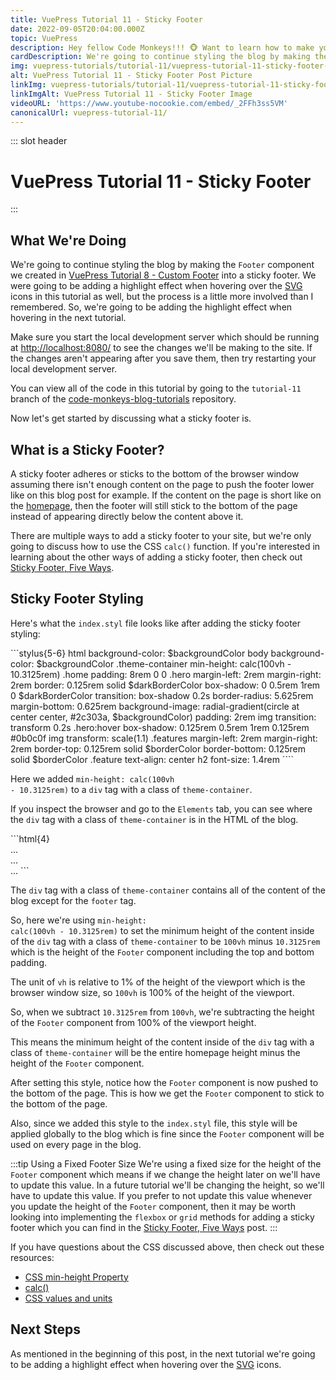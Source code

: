 ```yaml
---
title: VuePress Tutorial 11 - Sticky Footer
date: 2022-09-05T20:04:00.000Z
topic: VuePress
description: Hey fellow Code Monkeys!!! 🐵 Want to learn how to make your footer stick to the bottom of the page, then check out VuePress Tutorial 11 - Sticky Footer! 🍌🐒
cardDescription: We're going to continue styling the blog by making the Footer component we created in VuePress Tutorial 8 - Custom Footer into...
img: vuepress-tutorials/tutorial-11/vuepress-tutorial-11-sticky-footer-post.png
alt: VuePress Tutorial 11 - Sticky Footer Post Picture
linkImg: vuepress-tutorials/tutorial-11/vuepress-tutorial-11-sticky-footer-post-link.png
linkImgAlt: VuePress Tutorial 11 - Sticky Footer Image
videoURL: 'https://www.youtube-nocookie.com/embed/_2FFh3ss5VM'
canonicalUrl: vuepress-tutorial-11/
---
```


::: slot header

# VuePress Tutorial 11 - Sticky Footer

:::

## What We're Doing

We're going to continue styling the blog by making the <code class="inline-code-block">Footer</code> component we created in [VuePress Tutorial 8 - Custom Footer](/vuepress-tutorial-8) into a sticky footer. We were going to be adding a highlight effect when hovering over the [SVG](https://developer.mozilla.org/en-US/docs/Web/SVG) icons in this tutorial as well, but the process is a little more involved than I remembered. So, we're going to be adding the highlight effect when hovering in the next tutorial.

Make sure you start the local development server which should be running at [http://localhost:8080/](http://localhost:8080/) to see the changes we'll be making to the site. If the changes aren't appearing after you save them, then try restarting your local development server.

You can view all of the code in this tutorial by going to the <code class="inline-code-block">tutorial-11</code> branch of the [code-monkeys-blog-tutorials](https://github.com/codemonkeysio/code-monkeys-blog-tutorials/tree/tutorial-11) repository.

Now let's get started by discussing what a sticky footer is.

## What is a Sticky Footer?

A sticky footer adheres or <span class="post-term-one">sticks</span> to the bottom of the browser window assuming there isn't enough content on the page to push the footer lower like on this blog post for example. If the content on the page is short like on the [homepage](/), then the footer will still stick to the bottom of the page instead of appearing directly below the content above it.

There are multiple ways to add a sticky footer to your site, but we're only going to discuss how to use the CSS <code class="inline-code-block">calc()</code> function. If you're interested in learning about the other ways of adding a sticky footer, then check out [Sticky Footer, Five Ways](https://css-tricks.com/couple-takes-sticky-footer/).

## Sticky Footer Styling

Here's what the <code class="inline-code-block">index.styl</code> file looks like after adding the sticky footer styling:

<code-group>
<code-block title="index.styl">
```stylus{5-6}
html
  background-color: $backgroundColor
  body
    background-color: $backgroundColor
    .theme-container
      min-height: calc(100vh - 10.3125rem)
      .home
        padding: 8rem 0 0
        .hero
          margin-left: 2rem
          margin-right: 2rem
          border: 0.125rem solid $darkBorderColor
          box-shadow: 0 0.5rem 1rem 0 $darkBorderColor
          transition: box-shadow 0.2s
          border-radius: 5.625rem
          margin-bottom: 0.625rem
          background-image: radial-gradient(circle at center center, #2c303a, $backgroundColor)
          padding: 2rem
          img
            transition: transform 0.2s
        .hero:hover
          box-shadow: 0.125rem 0.5rem 1rem 0.125rem #0b0c0f
          img
            transform: scale(1.1)
        .features
          margin-left: 2rem
          margin-right: 2rem
          border-top: 0.125rem solid $borderColor
          border-bottom: 0.125rem solid $borderColor
          .feature
            text-align: center
            h2
              font-size: 1.4rem
````
</code-block>
</code-group>

Here we added <code class="inline-code-block">min-height: calc(100vh - 10.3125rem)</code> to a <code class="inline-code-block">div</code> tag with a class of <code class="inline-code-block">theme-container</code>.

If you inspect the browser and go to the <code class="inline-code-block">Elements</code> tab, you can see where the <code class="inline-code-block">div</code> tag with a class of <code class="inline-code-block">theme-container</code> is in the HTML of the blog.

<code-group>
<code-block title="HTML Showing the theme-container Class">
```html{4}
<body>
  <div id="app">
    <div id="global-layout">
      <div class="theme-container no-sidebar">...</div>
      <footer data-v-60ae214a class="footer">...</footer>
    </div>
    <div class="global-ui"></div>
  </div>
  ...
</body>
```
</code-block>
</code-group>

The <code class="inline-code-block">div</code> tag with a class of <code class="inline-code-block">theme-container</code> contains all of the content of the blog except for the <code class="inline-code-block">footer</code> tag.

So, here we're using <code class="inline-code-block">min-height: calc(100vh - 10.3125rem)</code> to set the minimum height of the content inside of the <code class="inline-code-block">div</code> tag with a class of <code class="inline-code-block">theme-container</code> to be <code class="inline-code-block">100vh</code> minus <code class="inline-code-block">10.3125rem</code> which is the height of the <code class="inline-code-block">Footer</code> component including the top and bottom padding.

The unit of <code class="inline-code-block">vh</code> is relative to 1% of the height of the viewport which is the browser window size, so <code class="inline-code-block">100vh</code> is 100% of the height of the viewport.

So, when we subtract <code class="inline-code-block">10.3125rem</code> from <code class="inline-code-block">100vh</code>, we're subtracting the height of the <code class="inline-code-block">Footer</code> component from 100% of the viewport height.

This means the minimum height of the content inside of the <code class="inline-code-block">div</code> tag with a class of <code class="inline-code-block">theme-container</code> will be the entire homepage height minus the height of the <code class="inline-code-block">Footer</code> component.

After setting this style, notice how the <code class="inline-code-block">Footer</code> component is now pushed to the bottom of the page. This is how we get the <code class="inline-code-block">Footer</code> component to stick to the bottom of the page.

Also, since we added this style to the <code class="inline-code-block">index.styl</code> file, this style will be applied globally to the blog which is fine since the <code class="inline-code-block">Footer</code> component will be used on every page in the blog.

:::tip Using a Fixed Footer Size
We're using a fixed size for the height of the <code class="inline-code-block">Footer</code> component which means if we change the height later on we'll have to update this value. In a future tutorial we'll be changing the height, so we'll have to update this value. If you prefer to not update this value whenever you update the height of the <code class="inline-code-block">Footer</code> component, then it may be worth looking into implementing the <code class="inline-code-block">flexbox</code> or <code class="inline-code-block">grid</code> methods for adding a sticky footer which you can find in the [Sticky Footer, Five Ways](https://css-tricks.com/couple-takes-sticky-footer/) post.
:::

If you have questions about the CSS discussed above, then check out these resources:

- <span class="external-link-wrap">[CSS min-height Property](https://www.w3schools.com/cssref/pr_dim_min-height.asp)</span>
- <span class="external-link-wrap">[calc()](https://developer.mozilla.org/en-US/docs/Web/CSS/calc)</span>
- <span class="external-link-wrap">[CSS values and units](https://developer.mozilla.org/en-US/docs/Learn/CSS/Building_blocks/Values_and_units)</span>

## Next Steps

As mentioned in the beginning of this post, in the next tutorial we're going to be adding a highlight effect when hovering over the [SVG](https://developer.mozilla.org/en-US/docs/Web/SVG) icons.
